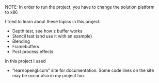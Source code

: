 NOTE: In order to run the project, you have to change the solution platform to x86

I tried to learn about these topics in this project:

- Depth test, see how z buffer works
- Stencil test (and use it with an example)
- Blending
- Framebuffers
- Post process effects

In this project I used
- "learnopengl.com" site for documentation. Some code lines on the site may be occur also in my project too.